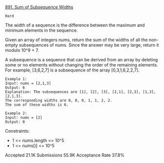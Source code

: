 [891. Sum of Subsequence Widths](https://leetcode.com/problems/sum-of-subsequence-widths/)

`Hard`

The width of a sequence is the difference between the maximum and minimum elements in the sequence.

Given an array of integers nums, return the sum of the widths of all the non-empty subsequences of nums. Since the answer may be very large, return it modulo 10^9 + 7.

A subsequence is a sequence that can be derived from an array by deleting some or no elements without changing the order of the remaining elements. For example, [3,6,2,7] is a subsequence of the array [0,3,1,6,2,2,7].

```
Example 1:
Input: nums = [2,1,3]
Output: 6
Explanation: The subsequences are [1], [2], [3], [2,1], [2,3], [1,3], [2,1,3].
The corresponding widths are 0, 0, 0, 1, 1, 2, 2.
The sum of these widths is 6.

Example 2:
Input: nums = [2]
Output: 0
``` 

Constraints:

- 1 <= nums.length <= 10^5
- 1 <= nums[i] <= 10^5

Accepted
21.1K
Submissions
55.9K
Acceptance Rate
37.8%
